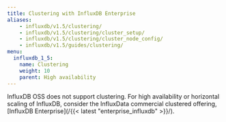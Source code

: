 ```yaml
---
title: Clustering with InfluxDB Enterprise
aliases:
    - influxdb/v1.5/clustering/
    - influxdb/v1.5/clustering/cluster_setup/
    - influxdb/v1.5/clustering/cluster_node_config/
    - influxdb/v1.5/guides/clustering/
menu:
  influxdb_1_5:
    name: Clustering
    weight: 10
    parent: High availability
---
```


InfluxDB OSS does not support clustering.
For high availability or horizontal scaling of InfluxDB, consider the InfluxData
commercial clustered offering,
[InfluxDB Enterprise](/{{< latest "enterprise_influxdb" >}}/).
